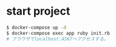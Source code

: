 # start project
```bash
$ docker-compose up -d
$ docker-compose exec app ruby init.rb
# ブラウザでlocalhost:4567へアクセスする。
```


